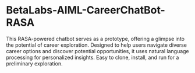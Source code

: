 # BetaLabs-AIML-CareerChatBot-RASA
This RASA-powered chatbot serves as a prototype, offering a glimpse into the potential of career exploration. Designed to help users navigate diverse career options and discover potential opportunities, it uses natural language processing for personalized insights. Easy to clone, install, and run for a preliminary exploration. 
